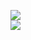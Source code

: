 [![](https://img.shields.io/badge/Made%20With-Github%20Spray-lightgrey.svg?style=for-the-badge&logo=github)](https://github.com/Annihil/github-spray#15084)  
[![](https://i.imgur.com/2DrTn0Z.gif)](https://github.com/Annihil/github-spray)